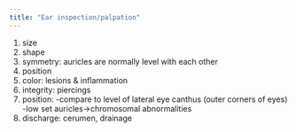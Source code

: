 ```yaml
---
title: "Ear inspection/palpation"
---
```

1) size
2) shape
3) symmetry: auricles are normally level with each other
4) position
5) color: lesions &amp; inflammation
6) integrity: piercings
7) position:
-compare to level of lateral eye canthus (outer corners of eyes)
-low set auricles&#8594;chromosomal abnormalities
8) discharge: cerumen, drainage

